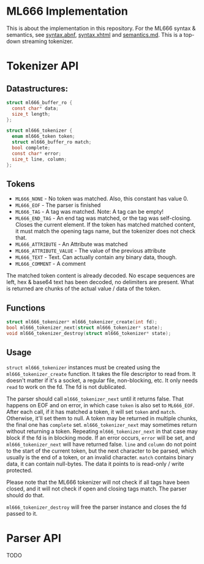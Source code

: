 # ML666 Implementation

This is about the implementation in this repository.
For the ML666 syntax & semantics, see [syntax.abnf](syntax.abnf), [syntax.xhtml](syntax.xhtml) and [semantics.md](semantics.md).
This is a top-down streaming tokenizer.

# Tokenizer API

## Datastructures:
```c
struct ml666_buffer_ro {
  const char* data;
  size_t length;
};

struct ml666_tokenizer {
  enum ml666_token token;
  struct ml666_buffer_ro match;
  bool complete;
  const char* error;
  size_t line, column;
};
```

## Tokens

* `ML666_NONE` - No token was matched. Also, this constant has value 0.
* `ML666_EOF` - The parser is finished
* `ML666_TAG` - A tag was matched. Note: A tag can be empty!
* `ML666_END_TAG` - An end tag was matched, or the tag was self-closing. Closes the current element. If the token has matched matched content,
  it must match the opening tags name, but the tokenizer does not check that.
* `ML666_ATTRIBUTE` - An Attribute was matched
* `ML666_ATTRIBUTE_VALUE` - The value of the previous attribute
* `ML666_TEXT` - Text. Can actually contain any binary data, though.
* `ML666_COMMENT` - A comment

The matched token content is already decoded. No escape sequences are left, hex & base64 text has been decoded, no delimiters are present.
What is returned are chunks of the actual value / data of the token.

## Functions

```c
struct ml666_tokenizer* ml666_tokenizer_create(int fd);
bool ml666_tokenizer_next(struct ml666_tokenizer* state);
void ml666_tokenizer_destroy(struct ml666_tokenizer* state);
```

## Usage

`struct ml666_tokenizer` instances must be created using the `ml666_tokenizer_create` function. It takes the file descriptor to read from.
It doesn't matter if it's a socket, a regular file, non-blocking, etc. It only needs `read` to work on the fd. The fd is not dublicated.

The parser should call `ml666_tokenizer_next` until it returns false. That happens on EOF and on error, in which case `token` is also set
to `ML666_EOF`. After each call, if it has matched a token, it will set `token` and `match`. Otherwise, it'll set them to null. A token
may be returned in multiple chunks, the final one has `complete` set. `ml666_tokenizer_next` may sometimes return without returning a token.
Repeating `ml666_tokenizer_next` in that case may block if the fd is in blocking mode.
If an error occurs, `error` will be set, and `ml666_tokenizer_next` will have returned false. `line` and `column` do not point to the start
of the current token, but the next character to be parsed, which usually is the end of a token, or an invalid character. `match` contains
binary data, it can contain null-bytes. The data it points to is read-only / write protected.

Please note that the ML666 tokenizer will not check if all tags have been closed, and it will not check if open and closing tags match.
The parser should do that.

`ml666_tokenizer_destroy` will free the parser instance and closes the fd passed to it.

# Parser API

TODO

